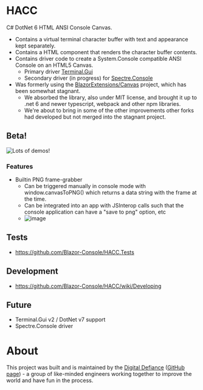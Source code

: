 # HACC

C# DotNet 6 HTML ANSI Console Canvas.

* Contains a virtual terminal character buffer with text and appearance kept separately.
* Contains a HTML component that renders the character buffer contents.
* Contains driver code to create a System.Console compatible ANSI Console on an HTML5 Canvas.
  - Primary driver [Terminal.Gui](https://github.com/gui-cs/Terminal.Gui)
  - Secondary driver (in progress) for [Spectre.Console](https://github.com/spectreconsole/spectre.console)
* Was formerly using the [BlazorExtensions/Canvas](https://github.com/Blazor-Console/HACC.Blazor.Extensions.Canvas) project, which has been somewhat stagnant.
  - We absorbed the library, also under MIT license, and brought it up to .net 6 and newer typescript, webpack and other npm libraries.
  - We're about to bring in some of the other improvements other forks had developed but not merged into the stagnant project.  

## Beta!
![Lots of demos!](https://user-images.githubusercontent.com/3766240/172476969-972254fb-4ccc-409a-93c5-3d326941c618.gif)


### Features
- Builtin PNG frame-grabber
  - Can be triggered manually in console mode with window.canvasToPNG() which returns a data string with the frame at the time.
  - Can be integrated into an app with JSInterop calls such that the console application can have a "save to png" option, etc
  - ![image](https://user-images.githubusercontent.com/3766240/170335937-37b4b461-665c-497f-8538-1a4d8255289a.png)


## Tests


- https://github.com/Blazor-Console/HACC.Tests

## Development

* https://github.com/Blazor-Console/HACC/wiki/Developing

## Future

* Terminal.Gui v2 / DotNet v7 support
* Spectre.Console driver

# About
This project was built and is maintained by the [Digital Defiance](https://digitaldefiance.org) ([GitHub page](https://github.com/Digital-Defiance)) - a group of like-minded engineers working together to improve the world and have fun in the process.
